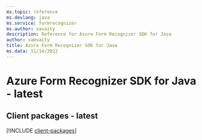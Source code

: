 ```yaml
---
ms.topic: reference
ms.devlang: java
ms.service: formrecognizer
ms.author: savaity
description: Reference for Azure Form Recognizer SDK for Java
author: samvaity
title: Azure Form Recognizer SDK for Java
ms.data: 11/14/2022
---
```

# Azure Form Recognizer SDK for Java - latest

## Client packages - latest
[!INCLUDE [client-packages](form-recognizer-client-index.md)]